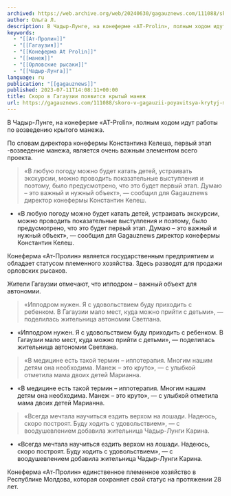 ```yaml
---
archived: https://web.archive.org/web/20240630/gagauznews.com/111088/skoro-v-gagauzii-poyavitsya-krytyj-manezh.html
author: Ольга Л.
description: В Чадыр-Лунге, на конеферме «AT-Prolin», полным ходом идут работы по возведению крытого манежа. По словам директора конефермы Константина Келеша, первый этап -возведение манежа, является очень важным элементом всего проекта.  «В любую погоду можно будет катать детей, устраивать экскурсии, можно проводить показательные выступления и поэтому, было предусмотрено, что это будет первый этап. Думаю – это важный и нужный объект», — сообщил для Gagauznews директор конефермы Константин Келеш. Конеферма «Ат-Пролин» является государственным предприятием и обладает статусом племенного хозяйства. Здесь разводят для продажи орловских рысаков. Жители Гагаузии отмечают, что ипподром – важный объект для автономии. «Ипподром нужен. Я с удовольствием буду приходить с […]
keywords:
  - "[[Ат-Пролин]]"
  - "[[Гагаузия]]"
  - "[[Конеферма At Prolin]]"
  - "[[манеж]]"
  - "[[Орловские рысаки]]"
  - "[[Чадыр-Лунга]]"
language: ru
publication: "[[gagauznews]]"
published: 2023-07-11T14:08:11+00:00
title: Скоро в Гагаузии появится крытый манеж
url: https://gagauznews.com/111088/skoro-v-gagauzii-poyavitsya-krytyj-manezh.html
---
```


В Чадыр-Лунге, на конеферме «AT-Prolin», полным ходом идут работы по возведению крытого манежа.

По словам директора конефермы Константина Келеша, первый этап -возведение манежа, является очень важным элементом всего проекта.

> «В любую погоду можно будет катать детей, устраивать экскурсии, можно проводить показательные выступления и поэтому, было предусмотрено, что это будет первый этап. Думаю – это важный и нужный объект», — сообщил для Gagauznews директор конефермы Константин Келеш.

* «В любую погоду можно будет катать детей, устраивать экскурсии, можно проводить показательные выступления и поэтому, было предусмотрено, что это будет первый этап. Думаю – это важный и нужный объект», — сообщил для Gagauznews директор конефермы Константин Келеш.



Конеферма «Ат-Пролин» является государственным предприятием и обладает статусом племенного хозяйства. Здесь разводят для продажи орловских рысаков.

Жители Гагаузии отмечают, что ипподром – важный объект для автономии.

> «Ипподром нужен. Я с удовольствием буду приходить с ребенком. В Гагаузии мало мест, куда можно прийти с детьми», — поделилась жительница автономии Светлана.

* «Ипподром нужен. Я с удовольствием буду приходить с ребенком. В Гагаузии мало мест, куда можно прийти с детьми», — поделилась жительница автономии Светлана.



> «В медицине есть такой термин – иппотерапия. Многим нашим детям она необходима. Манеж – это круто», — с улыбкой отметила мама двоих детей Марианна.

* «В медицине есть такой термин – иппотерапия. Многим нашим детям она необходима. Манеж – это круто», — с улыбкой отметила мама двоих детей Марианна.



> «Всегда мечтала научиться ездить верхом на лошади. Надеюсь, скоро построят. Буду ходить с удовольствием», — с воодушевлением добавила жительница Чадыр-Лунги Карина.

* «Всегда мечтала научиться ездить верхом на лошади. Надеюсь, скоро построят. Буду ходить с удовольствием», — с воодушевлением добавила жительница Чадыр-Лунги Карина.

Конеферма «Ат-Пролин» единственное племенное хозяйство в Республике Молдова, которая сохраняет свой статус на протяжении 28 лет.